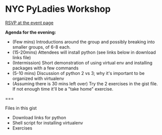 NYC PyLadies Workshop
===

[RSVP at the event page](http://www.meetup.com/NYC-PyLadies/events/141419442/)

**Agenda for the evening:**
- (Few mins) Introductions around the group and possibly breaking into smaller groups, of 6-8 each. 
- (15-20mins) Attendees will install python (see links below in download links file)
- (Intermission) Short demonstration of using virtual env and installing packages with a few commands
- (5-10 mins)  Discussion of python 2 vs 3; why it's important to be organized with virtualenv
- (Assuming there is 30 mins left over) Try the 2 exercises in the gist file. If not enough time it'll be a "take home" exercise.

===

Files in this gist
* Download links for python
* Shell script for installing virtualenv
* Exercises

